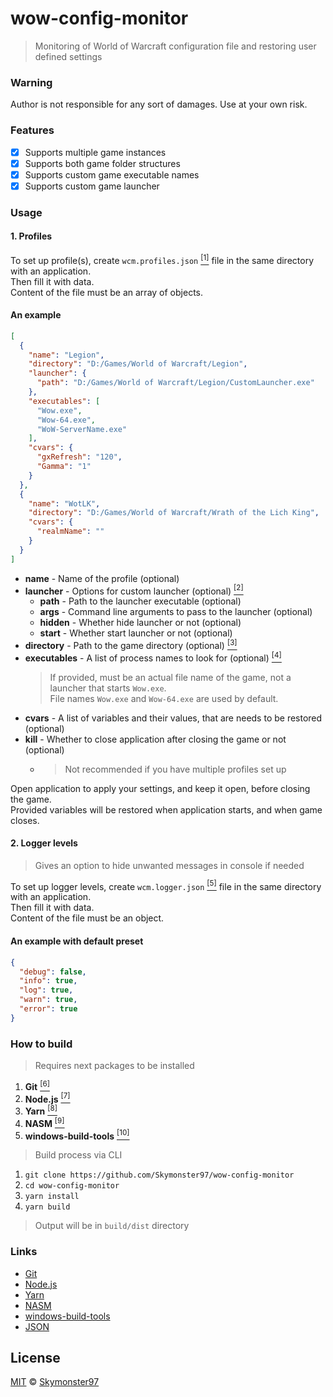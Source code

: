 <!-- markdownlint-disable no-inline-html header-increment -->
# wow-config-monitor

> Monitoring of World of Warcraft configuration file and restoring user defined settings

### Warning

Author is not responsible for any sort of damages.
Use at your own risk.

### Features

- [x] Supports multiple game instances
- [x] Supports both game folder structures <a id="dir"></a>
- [x] Supports custom game executable names <a id="exec"></a>
- [x] Supports custom game launcher <a id="launcher"></a>

### Usage

#### 1. Profiles

To set up profile(s), create `wcm.profiles.json` <a href="#JSON"><sup>[1]</sup></a>
file in the same directory with an application.\
Then fill it with data.\
Content of the file must be an array of objects.

#### An example

```json
[
  {
    "name": "Legion",
    "directory": "D:/Games/World of Warcraft/Legion",
    "launcher": {
      "path": "D:/Games/World of Warcraft/Legion/CustomLauncher.exe"
    },
    "executables": [
      "Wow.exe",
      "Wow-64.exe",
      "WoW-ServerName.exe"
    ],
    "cvars": {
      "gxRefresh": "120",
      "Gamma": "1"
    }
  },
  {
    "name": "WotLK",
    "directory": "D:/Games/World of Warcraft/Wrath of the Lich King",
    "cvars": {
      "realmName": ""
    }
  }
]
```

- **name** - Name of the profile (optional)
- **launcher** - Options for custom launcher (optional) <a href="#launcher"><sup>[2]</sup></a>
  - **path** - Path to the launcher executable (optional)
  - **args** - Command line arguments to pass to the launcher (optional)
  - **hidden** - Whether hide launcher or not (optional)
  - **start** - Whether start launcher or not (optional)
- **directory** - Path to the game directory (optional) <a href="#dir"><sup>[3]</sup></a>
- **executables** - A list of process names to look for (optional) <a href="#exec"><sup>[4]</sup></a>
  > If provided, must be an actual file name of the game, not a launcher that starts `Wow.exe`.\
  > File names `Wow.exe` and `Wow-64.exe` are used by default.
- **cvars** - A list of variables and their values, that are needs to be restored (optional)
- **kill** - Whether to close application after closing the game or not (optional)
  - > Not recommended if you have multiple profiles set up

Open application to apply your settings, and keep it open, before closing the game.\
Provided variables will be restored when application starts, and when game closes.

#### 2. Logger levels

> Gives an option to hide unwanted messages in console if needed

To set up logger levels, create `wcm.logger.json` <a href="#JSON"><sup>[5]</sup></a>
file in the same directory with an application.\
Then fill it with data.\
Content of the file must be an object.

#### An example with default preset

```json
{
  "debug": false,
  "info": true,
  "log": true,
  "warn": true,
  "error": true
}
```

### How to build

> Requires next packages to be installed

1. **Git** <a href="#Git"><sup>[6]</sup></a>
2. **Node.js** <a href="#Node.js"><sup>[7]</sup></a>
3. **Yarn** <a href="#Yarn"><sup>[8]</sup></a>
4. **NASM** <a href="#NASM"><sup>[9]</sup></a>
5. **windows-build-tools** <a href="#WBT"><sup>[10]</sup></a>

> Build process via CLI

1. `git clone https://github.com/Skymonster97/wow-config-monitor`
2. `cd wow-config-monitor`
3. `yarn install`
4. `yarn build`

> Output will be in `build/dist` directory

### Links

- [Git](https://git-scm.com/) <a id="Git"></a>
- [Node.js](https://nodejs.org/en/) <a id="Node.js"></a>
- [Yarn](https://yarnpkg.com/) <a id="Yarn"></a>
- [NASM](https://www.nasm.us/) <a id="NASM"></a>
- [windows-build-tools](https://yarnpkg.com/package/windows-build-tools) <a id="WBT"></a>
- [JSON](https://developer.mozilla.org/en-US/docs/Glossary/JSON) <a id="JSON"></a>

## License

[MIT](LICENSE.md) © [Skymonster97](https://github.com/Skymonster97)
